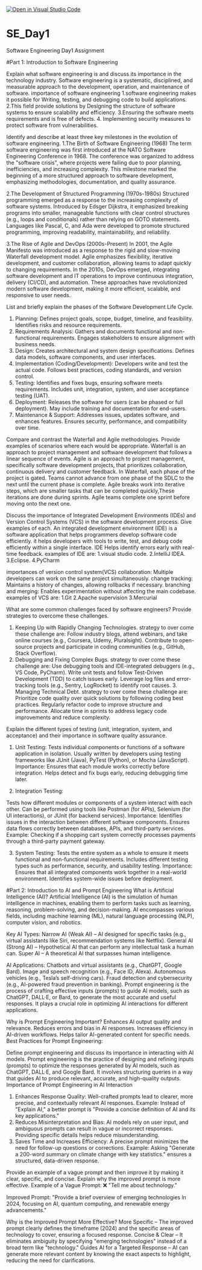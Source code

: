 [![Open in Visual Studio Code](https://classroom.github.com/assets/open-in-vscode-2e0aaae1b6195c2367325f4f02e2d04e9abb55f0b24a779b69b11b9e10269abc.svg)](https://classroom.github.com/online_ide?assignment_repo_id=18401410&assignment_repo_type=AssignmentRepo)
# SE_Day1
Software Engineering Day1 Assignment

#Part 1: Introduction to Software Engineering

Explain what software engineering is and discuss its importance in the technology industry.
Software engineering is a systematic, disciplined, and measurable approach to the development, operation, and maintenance of software. 
importance of software engineering
1.software engineering makes it possible for Writing, testing, and debugging code to build applications.
2.This field provide solutions by Designing the structure of software systems to ensure scalability and efficiency.
3.Ensuring the software meets requirements and is free of defects.
4. Implementing security measures to protect software from vulnerabilities.


Identify and describe at least three key milestones in the evolution of software engineering.
1.The Birth of Software Engineering (1968)
The term software engineering was first introduced at the NATO Software Engineering Conference in 1968.
The conference was organized to address the "software crisis", where projects were failing due to poor planning, inefficiencies, and increasing complexity.
This milestone marked the beginning of a more structured approach to software development, emphasizing methodologies, documentation, and quality assurance.

2.The Development of Structured Programming (1970s-1980s)
Structured programming emerged as a response to the increasing complexity of software systems.
Introduced by Edsger Dijkstra, it emphasized breaking programs into smaller, manageable functions with clear control structures (e.g., loops and conditionals) rather than relying on GOTO statements.
Languages like Pascal, C, and Ada were developed to promote structured programming, improving readability, maintainability, and reliability.

3.The Rise of Agile and DevOps (2000s-Present)
In 2001, the Agile Manifesto was introduced as a response to the rigid and slow-moving Waterfall development model.
Agile emphasizes flexibility, iterative development, and customer collaboration, allowing teams to adapt quickly to changing requirements.
In the 2010s, DevOps emerged, integrating software development and IT operations to improve continuous integration, delivery (CI/CD), and automation.
These approaches have revolutionized modern software development, making it more efficient, scalable, and responsive to user needs.

List and briefly explain the phases of the Software Development Life Cycle.
1. Planning:
Defines project goals, scope, budget, timeline, and feasibility.
Identifies risks and resource requirements.
2. Requirements Analysis:
Gathers and documents functional and non-functional requirements.
Engages stakeholders to ensure alignment with business needs.
3. Design:
Creates architectural and system design specifications.
Defines data models, software components, and user interfaces.
4. Implementation (Coding/Development):
Developers write and test the actual code.
Follows best practices, coding standards, and version control.
5. Testing:
Identifies and fixes bugs, ensuring software meets requirements.
Includes unit, integration, system, and user acceptance testing (UAT).
6. Deployment:
Releases the software for users (can be phased or full deployment).
May include training and documentation for end-users.
7. Maintenance & Support:
Addresses issues, updates software, and enhances features.
Ensures security, performance, and compatibility over time.

Compare and contrast the Waterfall and Agile methodologies. Provide examples of scenarios where each would be appropriate.
Waterfall is an approach to project management and software development that follows a linear sequence of events.
Agile is an approach to project management, specifically software development projects, that prioritizes collaboration, continuous delivery and customer feedback.
In Waterfall, each phase of the project is gated. Teams cannot advance from one phase of the SDLC to the next until the current phase is complete.
 Agile breaks work into iterative steps, which are smaller tasks that can be completed quickly,These iterations are done during sprints. Agile teams complete one sprint before moving onto the next one.
 
Discuss the importance of Integrated Development Environments (IDEs) and Version Control Systems (VCS) in the software development process. Give examples of each.
An integrated development environment (IDE) is a software application that helps programmers develop software code efficiently. it helps developers with tools to write, test, and debug code efficiently within a single interface.
IDE Helps identify errors early with real-time feedback.
examples of IDE are:
1.visual studio code.
2.IntelliJ IDEA.
3.Eclipse.
4.PyCharm

importances of version control system(VCS)
 collaboration: Multiple developers can work on the same project simultaneously.
 change tracking: Maintains a history of changes, allowing rollbacks if necessary.
 branching and merging: Enables experimentation without affecting the main codebase.
 examples of VCS are:
 1.Git 
 2.Apache supervision
 3.Mercurial


What are some common challenges faced by software engineers? Provide strategies to overcome these challenges.
1. Keeping Up with Rapidly Changing Technologies.
   strategy to over come these challenge are:
   Follow industry blogs, attend webinars, and take online courses (e.g., Coursera, Udemy, Pluralsight).
Contribute to open-source projects and participate in coding communities (e.g., GitHub, Stack Overflow).
2. Debugging and Fixing Complex Bugs.
   strategy to over come these challenge are:
   Use debugging tools and IDE-integrated debuggers (e.g., VS Code, PyCharm).
Write unit tests and follow Test-Driven Development (TDD) to catch issues early.
Leverage log files and error-tracking tools (e.g., Sentry, LogRocket) to identify root causes.
   3.  Managing Technical Debt.
     strategy to over come these challenge are:
Prioritize code quality over quick solutions by following coding best practices.
Regularly refactor code to improve structure and performance.
Allocate time in sprints to address legacy code improvements and reduce complexity.



Explain the different types of testing (unit, integration, system, and acceptance) and their importance in software quality assurance.
1. Unit Testing:
Tests individual components or functions of a software application in isolation.
Usually written by developers using testing frameworks like JUnit (Java), PyTest (Python), or Mocha (JavaScript).
Importance:
Ensures that each module works correctly before integration.
Helps detect and fix bugs early, reducing debugging time later.

2. Integration Testing:

Tests how different modules or components of a system interact with each other.
Can be performed using tools like Postman (for APIs), Selenium (for UI interactions), or JUnit (for backend services).
 Importance:
Identifies issues in the interaction between different software components.
Ensures data flows correctly between databases, APIs, and third-party services.
Example:
Checking if a shopping cart system correctly processes payments through a third-party payment gateway.

3. System Testing:
Tests the entire system as a whole to ensure it meets functional and non-functional requirements.
Includes different testing types such as performance, security, and usability testing.
Importance:
Ensures that all integrated components work together in a real-world environment.
Identifies system-wide issues before deployment.



#Part 2: Introduction to AI and Prompt Engineering
What is Artificial Intelligence (AI)?
Artificial Intelligence (AI) is the simulation of human intelligence in machines, enabling them to perform tasks such as learning, reasoning, problem-solving, and decision-making. AI encompasses various fields, including machine learning (ML), natural language processing (NLP), computer vision, and robotics.

 Key AI Types:
Narrow AI (Weak AI) – AI designed for specific tasks (e.g., virtual assistants like Siri, recommendation systems like Netflix).
General AI (Strong AI) – Hypothetical AI that can perform any intellectual task a human can.
Super AI – A theoretical AI that surpasses human intelligence.

AI Applications:
Chatbots and virtual assistants (e.g., ChatGPT, Google Bard).
Image and speech recognition (e.g., Face ID, Alexa).
Autonomous vehicles (e.g., Tesla’s self-driving cars).
Fraud detection and cybersecurity (e.g., AI-powered fraud prevention in banking).
Prompt engineering is the process of crafting effective inputs (prompts) to guide AI models, such as ChatGPT, DALL·E, or Bard, to generate the most accurate and useful responses. It plays a crucial role in optimizing AI interactions for different applications.

 Why is Prompt Engineering Important?
Enhances AI output quality and relevance.
Reduces errors and bias in AI responses.
Increases efficiency in AI-driven workflows.
Helps tailor AI-generated content for specific needs.
Best Practices for Prompt Engineering:





Define prompt engineering and discuss its importance in interacting with AI models.
Prompt engineering is the practice of designing and refining inputs (prompts) to optimize the responses generated by AI models, such as ChatGPT, DALL·E, and Google Bard. It involves structuring queries in a way that guides AI to produce relevant, accurate, and high-quality outputs.
Importance of Prompt Engineering in AI Interaction
 1. Enhances Response Quality:
Well-crafted prompts lead to clearer, more precise, and contextually relevant AI responses.
Example: Instead of "Explain AI," a better prompt is "Provide a concise definition of AI and its key applications."
 2. Reduces Misinterpretation and Bias:
AI models rely on user input, and ambiguous prompts can result in vague or incorrect responses.
Providing specific details helps reduce misunderstanding.
 3. Saves Time and Increases Efficiency:
A precise prompt minimizes the need for follow-up questions or corrections.
Example: Asking "Generate a 200-word summary on climate change with key statistics." ensures a structured, data-driven response.




Provide an example of a vague prompt and then improve it by making it clear, specific, and concise. Explain why the improved prompt is more effective.
Example of a Vague Prompt:
❌ "Tell me about technology."

Improved Prompt:
"Provide a brief overview of emerging technologies in 2024, focusing on AI, quantum computing, and renewable energy advancements."

Why is the Improved Prompt More Effective?
More Specific – The improved prompt clearly defines the timeframe (2024) and the specific areas of technology to cover, ensuring a focused response.
Concise & Clear – It eliminates ambiguity by specifying "emerging technologies" instead of a broad term like "technology."
Guides AI for a Targeted Response – AI can generate more relevant content by knowing the exact aspects to highlight, reducing the need for clarifications.

